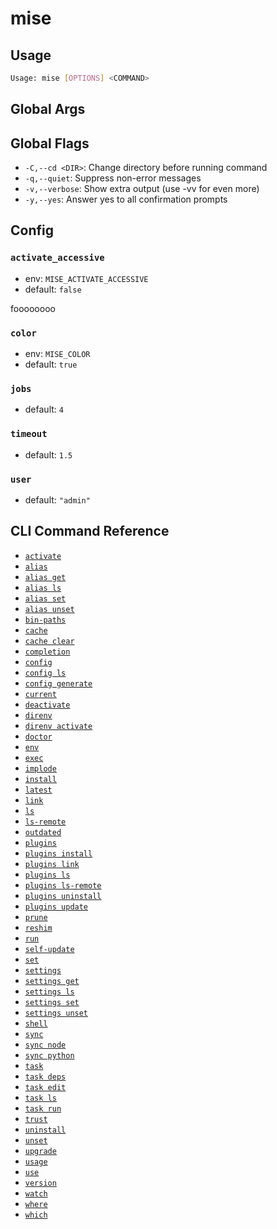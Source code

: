 <!-- [USAGE] load file="../mise.usage.kdl" -->
<!-- [USAGE] title -->

# mise

<!-- [USAGE] -->
<!-- [USAGE] usage_overview -->

## Usage

```bash
Usage: mise [OPTIONS] <COMMAND>
```

<!-- [USAGE] -->
## Global Args
<!-- [USAGE] global_args -->
<!-- [USAGE] -->
## Global Flags
<!-- [USAGE] global_flags -->
- `-C,--cd <DIR>`: Change directory before running command
- `-q,--quiet`: Suppress non-error messages
- `-v,--verbose`: Show extra output (use -vv for even more)
- `-y,--yes`: Answer yes to all confirmation prompts
<!-- [USAGE] -->
## Config
<!-- [USAGE] config -->
### `activate_accessive`

* env: `MISE_ACTIVATE_ACCESSIVE`
* default: `false`

foooooooo

### `color`

* env: `MISE_COLOR`
* default: `true`

### `jobs`

* default: `4`

### `timeout`

* default: `1.5`

### `user`

* default: `"admin"`

<!-- [USAGE] -->
<!-- [USAGE] commands multi_dir="./cli-reference" -->

## CLI Command Reference

* [`activate`](#activate)
* [`alias`](#alias)
* [`alias get`](#alias-get)
* [`alias ls`](#alias-ls)
* [`alias set`](#alias-set)
* [`alias unset`](#alias-unset)
* [`bin-paths`](#bin-paths)
* [`cache`](#cache)
* [`cache clear`](#cache-clear)
* [`completion`](#completion)
* [`config`](#config)
* [`config ls`](#config-ls)
* [`config generate`](#config-generate)
* [`current`](#current)
* [`deactivate`](#deactivate)
* [`direnv`](#direnv)
* [`direnv activate`](#direnv-activate)
* [`doctor`](#doctor)
* [`env`](#env)
* [`exec`](#exec)
* [`implode`](#implode)
* [`install`](#install)
* [`latest`](#latest)
* [`link`](#link)
* [`ls`](#ls)
* [`ls-remote`](#ls-remote)
* [`outdated`](#outdated)
* [`plugins`](#plugins)
* [`plugins install`](#plugins-install)
* [`plugins link`](#plugins-link)
* [`plugins ls`](#plugins-ls)
* [`plugins ls-remote`](#plugins-ls-remote)
* [`plugins uninstall`](#plugins-uninstall)
* [`plugins update`](#plugins-update)
* [`prune`](#prune)
* [`reshim`](#reshim)
* [`run`](#run)
* [`self-update`](#self-update)
* [`set`](#set)
* [`settings`](#settings)
* [`settings get`](#settings-get)
* [`settings ls`](#settings-ls)
* [`settings set`](#settings-set)
* [`settings unset`](#settings-unset)
* [`shell`](#shell)
* [`sync`](#sync)
* [`sync node`](#sync-node)
* [`sync python`](#sync-python)
* [`task`](#task)
* [`task deps`](#task-deps)
* [`task edit`](#task-edit)
* [`task ls`](#task-ls)
* [`task run`](#task-run)
* [`trust`](#trust)
* [`uninstall`](#uninstall)
* [`unset`](#unset)
* [`upgrade`](#upgrade)
* [`usage`](#usage)
* [`use`](#use)
* [`version`](#version)
* [`watch`](#watch)
* [`where`](#where)
* [`which`](#which)

<!-- [USAGE] -->
